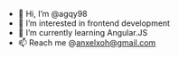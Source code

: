 - 👋 Hi, I’m @agqy98
- 👀 I’m interested in frontend development 
- 🌱 I’m currently learning Angular.JS
- 📫 Reach me @anxelxoh@gmail.com

<!---
agqy98/agqy98 is a ✨ special ✨ repository because its `README.md` (this file) appears on your GitHub profile.
You can click the Preview link to take a look at your changes.
--->
